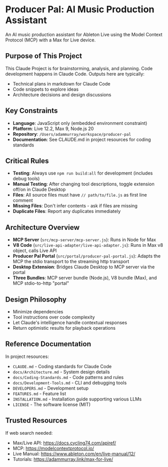 # Producer Pal: AI Music Production Assistant

An AI music production assistant for Ableton Live using the Model Context
Protocol (MCP) with a Max for Live device.

## Purpose of This Project

This Claude Project is for brainstorming, analysis, and planning. Code
development happens in Claude Code. Outputs here are typically:

- Technical plans in markdown for Claude Code
- Code snippets to explore ideas
- Architecture decisions and design discussions

## Key Constraints

- **Language**: JavaScript only (embedded environment constraint)
- **Platform**: Live 12.2, Max 9, Node.js 20
- **Repository**: `/Users/adammurray/workspace/producer-pal`
- **Documentation**: See CLAUDE.md in project resources for coding standards

## Critical Rules

- **Testing**: Always use `npm run build:all` for development (includes debug
  tools)
- **Manual Testing**: After changing tool descriptions, toggle extension off/on
  in Claude Desktop
- **Files**: All source files must have `// path/to/file.js` as first line
  comment
- **Missing Files**: Don't infer contents - ask if files are missing
- **Duplicate Files**: Report any duplicates immediately

## Architecture Overview

- **MCP Server** (`src/mcp-server/mcp-server.js`): Runs in Node for Max
- **V8 Code** (`src/live-api-adapter/live-api-adapter.js`): Runs in Max v8
  object, calls Live API
- **Producer Pal Portal** (`src/portal/producer-pal-portal.js`): Adapts the MCP
  the stdio transport to the streaming http transport
- **Desktop Extension**: Bridges Claude Desktop to MCP server via the portal
- **Three Bundles**: MCP server bundle (Node.js), V8 bundle (Max), and MCP
  stdio-to-http "portal"

## Design Philosophy

- Minimize dependencies
- Tool instructions over code complexity
- Let Claude's intelligence handle contextual responses
- Return optimistic results for playback operations

## Reference Documentation

In project resources:

- `CLAUDE.md` - Coding standards for Claude Code
- `docs/Architecture.md` - System design details
- `docs/Coding-Standards.md` - Code patterns and rules
- `docs/Development-Tools.md` - CLI and debugging tools
- `DEVELOPERS.md` - Development setup
- `FEATURES.md` - Feature list
- `INSTALLATION.md` - Installation guide supporting various LLMs
- `LICENSE` - The software license (MIT)

## Trusted Resources

If web search needed:

- Max/Live API: https://docs.cycling74.com/apiref/
- MCP: https://modelcontextprotocol.io/
- Live Manual: https://www.ableton.com/en/live-manual/12/
- Tutorials: https://adammurray.link/max-for-live/

